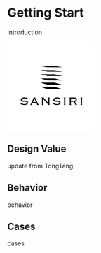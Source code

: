 Getting Start
=============

introduction

![logo](images/logo-sansiri.jpg)


## Design Value

update from TongTang


## Behavior

behavior


## Cases

cases
